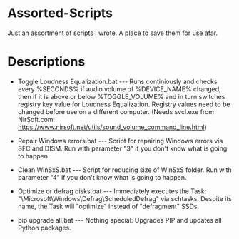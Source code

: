 # Assorted-Scripts
Just an assortment of scripts I wrote. A place to save them for use afar.

# Descriptions
- Toggle Loudness Equalization.bat --- Runs continiously and checks every %SECONDS% if audio volume of %DEVICE_NAME% changed, then if it is above or below %TOGGLE_VOLUME% and in turn switches registry key value for Loudness Equalization.
    Registry values need to be changed before use on a different computer. (Needs svcl.exe from NirSoft.com: https://www.nirsoft.net/utils/sound_volume_command_line.html)
  
- Repair Windows errors.bat --- Script for repairing Windows errors via SFC and DISM. Run with parameter "3" if you don't know what is going to happen.
  
- Clean WinSxS.bat --- Script for reducing size of WinSxS folder. Run with parameter "4" if you don't know what is going to happen.
  
- Optimize or defrag disks.bat --- Immediately executes the Task: "\Microsoft\Windows\Defrag\ScheduledDefrag" via schtasks. Despite its name, the Task will "optimize" instead of "defragment" SSDs.
  
- pip upgrade all.bat --- Nothing special: Upgrades PIP and updates all Python packages.
